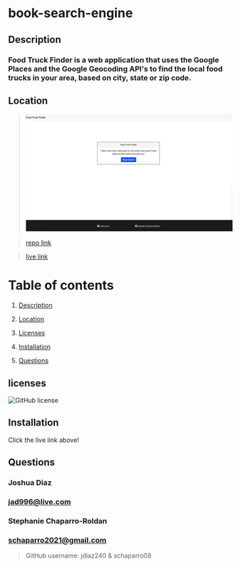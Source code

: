 # book-search-engine
## Description

### Food Truck Finder is a web application that uses the Google Places and the Google Geocoding API's to find the local food trucks in your area, based on city, state or zip code.


## Location

> ![screenshot](./Assets/images/food-truck-finder22.png)

> [repo link](https://github.com/Jdiaz240/foodTruckFinder)

> [live link](https://jdiaz240.github.io/foodTruckFinder/)





# Table of contents 

1. [Description](#description)

2. [Location](#location)

3. [Licenses](#licenses)

4. [Installation](#installation)

5. [Questions](#questions)

## licenses 

![GitHub license](https://img.shields.io/badge/license-MIT-blue.svg)

## Installation
Click the live link above! 


## Questions
### Joshua Diaz
### jad996@live.com
 ### Stephanie Chaparro-Roldan
### schaparro2021@gmail.com

>GitHub username: jdiaz240 & schaparro08
